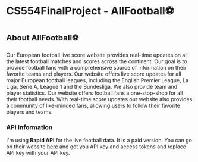 # CS554FinalProject - AllFootball⚽

## About AllFootball⚽

Our European football live score website provides real-time updates on all the latest football matches and scores across the continent. Our goal is to provide football fans with a comprehensive source of information on their favorite teams and players. Our website offers live score updates for all major European football leagues, including the English Premier League, La Liga, Serie A, League 1 and the Bundesliga. We also provide team and player statistics.
Our website offers football fans a one-stop-shop for all their football needs. With real-time score updates our website also provides a community of like-minded fans, allowing users to follow their favorite players and teams.

### API Information

I'm using **Rapid API** for the live football data. It is a paid version. You can go on their website [here](https://rapidapi.com/api-sports/api/api-football) and get you API key and access tokens and replace API key with your API key.





